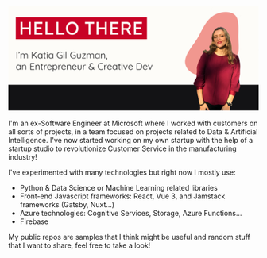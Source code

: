 ![banner](banner_github.jpg)

I'm an ex-Software Engineer at Microsoft where I worked with customers on all sorts of projects, in a team focused on projects related to Data & Artificial Intelligence.
I've now started working on my own startup with the help of a startup studio to revolutionize Customer Service in the manufacturing industry! 

I've experimented with many technologies but right now I mostly use:
- Python & Data Science or Machine Learning related libraries
- Front-end Javascript frameworks: React, Vue 3, and Jamstack frameworks (Gatsby, Nuxt...)
- Azure technologies: Cognitive Services, Storage, Azure Functions...
- Firebase

My public repos are samples that I think might be useful and random stuff that I want to share, feel free to take a look!
